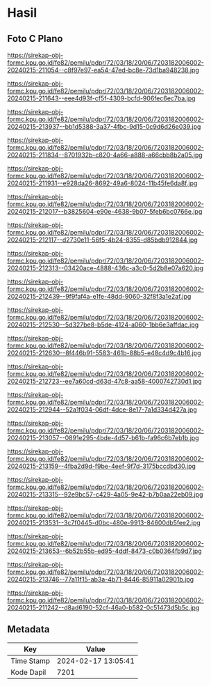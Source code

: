 # Hasil

## Foto C Plano

https://sirekap-obj-formc.kpu.go.id/fe82/pemilu/pdpr/72/03/18/20/06/7203182006002-20240215-211054--c8f97e97-ea54-47ed-bc8e-73d1ba948238.jpg

https://sirekap-obj-formc.kpu.go.id/fe82/pemilu/pdpr/72/03/18/20/06/7203182006002-20240215-211643--eee4d93f-cf5f-4309-bcfd-906fec6ec7ba.jpg

https://sirekap-obj-formc.kpu.go.id/fe82/pemilu/pdpr/72/03/18/20/06/7203182006002-20240215-213937--bb1d5388-3a37-4fbc-9d15-0c9d6d26e039.jpg

https://sirekap-obj-formc.kpu.go.id/fe82/pemilu/pdpr/72/03/18/20/06/7203182006002-20240215-211834--8701932b-c820-4a66-a888-a66cbb8b2a05.jpg

https://sirekap-obj-formc.kpu.go.id/fe82/pemilu/pdpr/72/03/18/20/06/7203182006002-20240215-211931--e928da26-8692-49a6-8024-11b45fe6da8f.jpg

https://sirekap-obj-formc.kpu.go.id/fe82/pemilu/pdpr/72/03/18/20/06/7203182006002-20240215-212017--b3825604-e90e-4638-9b07-5feb6bc0766e.jpg

https://sirekap-obj-formc.kpu.go.id/fe82/pemilu/pdpr/72/03/18/20/06/7203182006002-20240215-212117--d2730e11-56f5-4b24-8355-d85bdb912844.jpg

https://sirekap-obj-formc.kpu.go.id/fe82/pemilu/pdpr/72/03/18/20/06/7203182006002-20240215-212313--03420ace-4888-436c-a3c0-5d2b8e07a620.jpg

https://sirekap-obj-formc.kpu.go.id/fe82/pemilu/pdpr/72/03/18/20/06/7203182006002-20240215-212439--9f9faf4a-e1fe-48dd-9060-32f8f3a1e2af.jpg

https://sirekap-obj-formc.kpu.go.id/fe82/pemilu/pdpr/72/03/18/20/06/7203182006002-20240215-212530--5d327be8-b5de-4124-a060-1bb6e3affdac.jpg

https://sirekap-obj-formc.kpu.go.id/fe82/pemilu/pdpr/72/03/18/20/06/7203182006002-20240215-212630--8f446b91-5583-461b-88b5-e48c4d9c4b16.jpg

https://sirekap-obj-formc.kpu.go.id/fe82/pemilu/pdpr/72/03/18/20/06/7203182006002-20240215-212723--ee7a60cd-d63d-47c8-aa58-4000742730d1.jpg

https://sirekap-obj-formc.kpu.go.id/fe82/pemilu/pdpr/72/03/18/20/06/7203182006002-20240215-212944--52a1f034-06df-4dce-8e17-7a1d334d427a.jpg

https://sirekap-obj-formc.kpu.go.id/fe82/pemilu/pdpr/72/03/18/20/06/7203182006002-20240215-213057--0891e295-4bde-4d57-b61b-fa96c6b7eb1b.jpg

https://sirekap-obj-formc.kpu.go.id/fe82/pemilu/pdpr/72/03/18/20/06/7203182006002-20240215-213159--4fba2d9d-f9be-4eef-9f7d-3175bccdbd30.jpg

https://sirekap-obj-formc.kpu.go.id/fe82/pemilu/pdpr/72/03/18/20/06/7203182006002-20240215-213315--92e9bc57-c429-4a05-9e42-b7b0aa22eb09.jpg

https://sirekap-obj-formc.kpu.go.id/fe82/pemilu/pdpr/72/03/18/20/06/7203182006002-20240215-213531--3c7f0445-d0bc-480e-9913-84600db5fee2.jpg

https://sirekap-obj-formc.kpu.go.id/fe82/pemilu/pdpr/72/03/18/20/06/7203182006002-20240215-213653--6b52b55b-ed95-4ddf-8473-c0b0364fb9d7.jpg

https://sirekap-obj-formc.kpu.go.id/fe82/pemilu/pdpr/72/03/18/20/06/7203182006002-20240215-213746--77a11f15-ab3a-4b71-8446-85911a02901b.jpg

https://sirekap-obj-formc.kpu.go.id/fe82/pemilu/pdpr/72/03/18/20/06/7203182006002-20240215-211242--d8ad6190-52cf-46a0-b582-0c51473d5b5c.jpg


## Metadata

| Key        | Value               |
| ---------- | ------------------- |
| Time Stamp | 2024-02-17 13:05:41 |
| Kode Dapil | 7201                |



